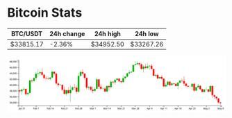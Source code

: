 # Bitcoin Stats

BTC/USDT|24h change|24h high|24h low|
|---|---|---|---|
|$33815.17|-2.36%|$34952.50|$33267.26|

<img src="./chart.svg">
